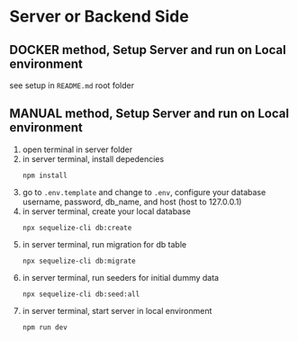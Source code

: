 # Server or Backend Side

## DOCKER method, Setup Server and run on Local environment
see setup in `README.md` root folder

## MANUAL method, Setup Server and run on Local environment

  1. open terminal in server folder
  2. in server terminal, install depedencies 
      ```
      npm install
      ``` 
  3. go to `.env.template` and change to `.env`, configure your database username, password, db_name, and host (host to 127.0.0.1)
  4. in server terminal, create your local database
      ```
      npx sequelize-cli db:create
      ```
  5. in server terminal, run migration for db table
      ```
      npx sequelize-cli db:migrate
      ```
  6. in server terminal, run seeders for initial dummy data 
      ```
      npx sequelize-cli db:seed:all
      ```
  7. in server terminal, start server in local environment
      ```
      npm run dev
      ```